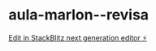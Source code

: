 # aula-marlon--revisa

[Edit in StackBlitz next generation editor ⚡️](https://stackblitz.com/~/github.com/Deivyz/aula-marlon--revisa)